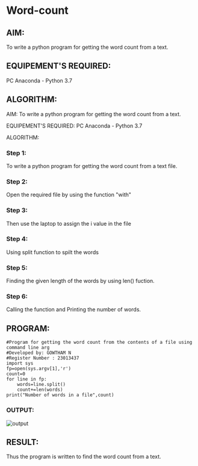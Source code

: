 # Word-count
## AIM:
To write a python program for getting the word count from a text.
## EQUIPEMENT'S REQUIRED: 
PC
Anaconda - Python 3.7
## ALGORITHM: 
AIM:
To write a python program for getting the word count from a text.

EQUIPEMENT'S REQUIRED:
PC Anaconda - Python 3.7

ALGORITHM:
### Step 1:
To write a python program for getting the word count from a text file.

### Step 2:
Open the required file by using the function "with"

### Step 3:
Then use the laptop to assign the i value in the file

### Step 4:
Using split function to spilt the words

### Step 5:
Finding the given length of the words by using len() fuction.

### Step 6:
Calling the function and Printing the number of words.
## PROGRAM:
~~~
#Program for getting the word count from the contents of a file using command line arg
#Developed by: GOWTHAM N
#Register Number : 23013437
import sys
fp=open(sys.argv[1],'r')
count=0
for line in fp:
    words=line.split()
    count+=len(words)
print("Number of words in a file",count)
~~~

### OUTPUT:
![output](https://github.com/gowthamsec/Word-count/assets/147933945/bfd7d9a9-8b49-4f12-8451-295b0bab3fcf)



## RESULT:
Thus the program is written to find the word count from a text.
